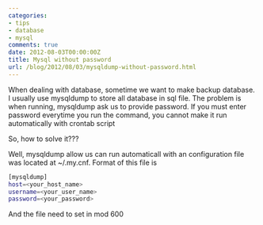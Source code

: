 ```yaml
---
categories:
- tips
- database
- mysql
comments: true
date: 2012-08-03T00:00:00Z
title: Mysql without password
url: /blog/2012/08/03/mysqldump-without-password.html
---
```


When dealing with database, sometime we want to make backup database.
I usually use mysqldump to store all database in sql file.
The problem is when running, mysqldump ask us to provide password.
If you must enter password everytime you run the command, you cannot make it run
automatically with crontab script

<!--more-->

So, how to solve it???

Well, mysqldump allow us can run automaticall with an configuration file was
located at ~/.my.cnf. Format of this file is

```bash
[mysqldump]
host=<your_host_name>
username=<your_user_name>
password=<your_password>
```

And the file need to set in mod 600
